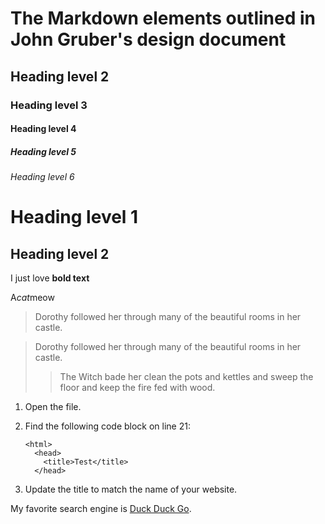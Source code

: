 # The Markdown elements outlined in John Gruber's design document
## Heading level 2
### Heading level 3
#### Heading level 4
##### Heading level 5
###### Heading level 6
Heading level 1
===============
Heading level 2
---------------
I just love **bold text**

A*cat*meow

> Dorothy followed her through many of the beautiful rooms in her castle.

> Dorothy followed her through many of the beautiful rooms in her castle.
>
>> The Witch bade her clean the pots and kettles and sweep the floor and keep the fire fed with wood.

1.  Open the file.
2.  Find the following code block on line 21:

        <html>
          <head>
            <title>Test</title>
          </head>

3.  Update the title to match the name of your website.

My favorite search engine is [Duck Duck Go](https://duckduckgo.com).
